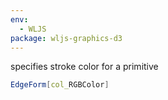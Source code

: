 ```yaml
---
env:
  - WLJS
package: wljs-graphics-d3
---
```

specifies stroke color for a primitive

```mathematica
EdgeForm[col_RGBColor]
```

